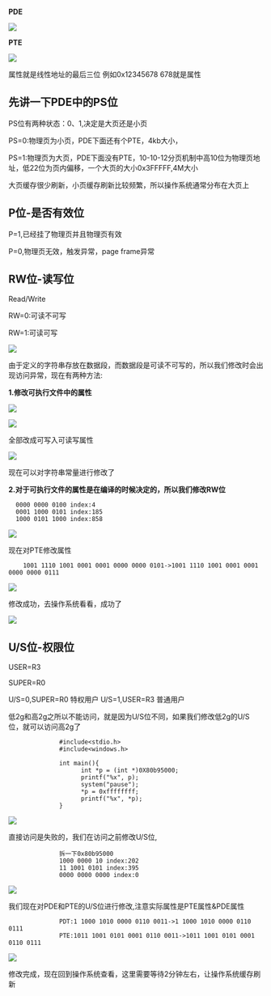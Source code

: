 **PDE**

![](https://raw.githubusercontent.com/Whitebird0/tuchuang/main/PDE.png)

**PTE**

![](https://raw.githubusercontent.com/Whitebird0/tuchuang/main/PTE.png)

属性就是线性地址的最后三位 例如0x12345678 678就是属性

先讲一下PDE中的PS位
---
PS位有两种状态：0、1,决定是大页还是小页

PS=0:物理页为小页，PDE下面还有个PTE，4kb大小，

PS=1:物理页为大页，PDE下面没有PTE，10-10-12分页机制中高10位为物理页地址，低22位为页内偏移，一个大页的大小0x3FFFFF,4M大小

大页缓存很少刷新，小页缓存刷新比较频繁，所以操作系统通常分布在大页上

P位-是否有效位
---

P=1,已经挂了物理页并且物理页有效

P=0,物理页无效，触发异常，page frame异常

RW位-读写位
---
Read/Write

RW=0:可读不可写

RW=1:可读可写

![](https://raw.githubusercontent.com/Whitebird0/tuchuang/main/QQ%E6%88%AA%E5%9B%BE20211122194647.png)

由于定义的字符串存放在数据段，而数据段是可读不可写的，所以我们修改时会出现访问异常，现在有两种方法:

**1.修改可执行文件中的属性**

![](https://raw.githubusercontent.com/Whitebird0/tuchuang/main/QQ%E6%88%AA%E5%9B%BE20211122195105.png)

![](https://raw.githubusercontent.com/Whitebird0/tuchuang/main/QQ%E6%88%AA%E5%9B%BE20211122195447.png)

全部改成可写入可读写属性

![](https://raw.githubusercontent.com/Whitebird0/tuchuang/main/QQ%E6%88%AA%E5%9B%BE20211122195534.png)

现在可以对字符串常量进行修改了

**2.对于可执行文件的属性是在编译的时候决定的，所以我们修改RW位**

      0000 0000 0100 index:4
      0001 1000 0101 index:185
      1000 0101 1000 index:858

![](https://raw.githubusercontent.com/Whitebird0/tuchuang/main/QQ%E6%88%AA%E5%9B%BE20211122200112.png)

现在对PTE修改属性

        1001 1110 1001 0001 0001 0000 0000 0101->1001 1110 1001 0001 0001 0000 0000 0111
        
![](https://raw.githubusercontent.com/Whitebird0/tuchuang/main/QQ%E6%88%AA%E5%9B%BE20211122200348.png)

修改成功，去操作系统看看，成功了

![](https://raw.githubusercontent.com/Whitebird0/tuchuang/main/QQ%E6%88%AA%E5%9B%BE20211122200517.png)

U/S位-权限位
---
USER=R3

SUPER=R0

U/S=0,SUPER=R0 特权用户
U/S=1,USER=R3  普通用户

低2g和高2g之所以不能访问，就是因为U/S位不同，如果我们修改低2g的U/S位，就可以访问高2g了

                  #include<stdio.h>
                  #include<windows.h>

                  int main(){
                        int *p = (int *)0X80b95000;
                        printf("%x", p);
                        system("pause");
                        *p = 0xffffffff;
                        printf("%x", *p);
                  }
                  
![](https://raw.githubusercontent.com/Whitebird0/tuchuang/main/QQ%E6%88%AA%E5%9B%BE20211122204430.png)

直接访问是失败的，我们在访问之前修改U/S位,

                  拆一下0x80b95000
                  1000 0000 10 index:202
                  11 1001 0101 index:395
                  0000 0000 0000 index:0
                  
![](https://raw.githubusercontent.com/Whitebird0/tuchuang/main/QQ%E6%88%AA%E5%9B%BE20211122201720.png)

我们现在对PDE和PTE的U/S位进行修改,注意实际属性是PTE属性&PDE属性

                  PDT:1 1000 1010 0000 0110 0011->1 1000 1010 0000 0110 0111
                  PTE:1011 1001 0101 0001 0110 0011->1011 1001 0101 0001 0110 0111
                  
![](https://raw.githubusercontent.com/Whitebird0/tuchuang/main/QQ%E6%88%AA%E5%9B%BE20211122202111.png)

修改完成，现在回到操作系统查看，这里需要等待2分钟左右，让操作系统缓存刷新


